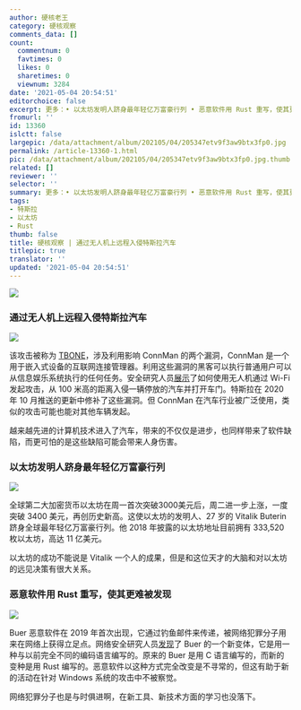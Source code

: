 ```yaml
---
author: 硬核老王
category: 硬核观察
comments_data: []
count:
  commentnum: 0
  favtimes: 0
  likes: 0
  sharetimes: 0
  viewnum: 3284
date: '2021-05-04 20:54:51'
editorchoice: false
excerpt: 更多：• 以太坊发明人跻身最年轻亿万富豪行列 • 恶意软件用 Rust 重写，使其更难被发现
fromurl: ''
id: 13360
islctt: false
largepic: /data/attachment/album/202105/04/205347etv9f3aw9btx3fp0.jpg
permalink: /article-13360-1.html
pic: /data/attachment/album/202105/04/205347etv9f3aw9btx3fp0.jpg.thumb.jpg
related: []
reviewer: ''
selector: ''
summary: 更多：• 以太坊发明人跻身最年轻亿万富豪行列 • 恶意软件用 Rust 重写，使其更难被发现
tags:
- 特斯拉
- 以太坊
- Rust
thumb: false
title: 硬核观察 | 通过无人机上远程入侵特斯拉汽车
titlepic: true
translator: ''
updated: '2021-05-04 20:54:51'
---
```


![](/data/attachment/album/202105/04/205347etv9f3aw9btx3fp0.jpg)


### 通过无人机上远程入侵特斯拉汽车


![](/data/attachment/album/202105/04/205400nai1au9mirgirll1.jpg)


该攻击被称为 [TBONE](https://kunnamon.io/tbone/)，涉及利用影响 ConnMan 的两个漏洞，ConnMan 是一个用于嵌入式设备的互联网连接管理器。利用这些漏洞的黑客可以执行普通用户可以从信息娱乐系统执行的任何任务。安全研究人员[展示](https://www.securityweek.com/tesla-car-hacked-remotely-drone-zero-click-exploit)了如何使用无人机通过 Wi-Fi 发起攻击，从 100 米高的距离入侵一辆停放的汽车并打开车门。特斯拉在 2020 年 10 月推送的更新中修补了这些漏洞。但 ConnMan 在汽车行业被广泛使用，类似的攻击可能也能对其他车辆发起。


越来越先进的计算机技术进入了汽车，带来的不仅仅是进步，也同样带来了软件缺陷，而更可怕的是这些缺陷可能会带来人身伤害。


### 以太坊发明人跻身最年轻亿万富豪行列


![](/data/attachment/album/202105/04/205421yp68iuzpz88e20ze.jpg)


全球第二大加密货币以太坊在周一首次突破3000美元后，周二进一步上涨，一度突破 3400 美元，再创历史新高。这使以太坊的发明人、27 岁的 Vitalik Buterin 跻身全球最年轻亿万富豪行列。他 2018 年披露的以太坊地址目前拥有 333,520 枚以太坊，高达 11 亿美元。


以太坊的成功不能说是 Vitalik 一个人的成果，但是和这位天才的大脑和对以太坊的远见决策有很大关系。


### 恶意软件用 Rust 重写，使其更难被发现


![](/data/attachment/album/202105/04/205435n2xrwn3kf4pkhf52.jpg)


Buer 恶意软件在 2019 年首次出现，它通过钓鱼邮件来传递，被网络犯罪分子用来在网络上获得立足点。网络安全研究人员[发现](https://www.proofpoint.com/us/blog/threat-insight/new-variant-buer-loader-written-rust)了 Buer 的一个新变体，它是用一种与以前完全不同的编码语言编写的。原来的 Buer 是用 C 语言编写的，而新的变种是用 Rust 编写的。恶意软件以这种方式完全改变是不寻常的，但这有助于新的活动在针对 Windows 系统的攻击中不被察觉。


网络犯罪分子也是与时俱进啊，在新工具、新技术方面的学习也没落下。